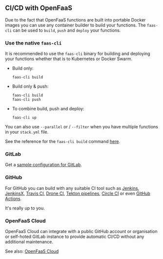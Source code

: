 ## CI/CD with OpenFaaS

Due to the fact that OpenFaaS functions are built into portable Docker images you can use any container builder to build your functions. The `faas-cli` can be used to `build`, `push` and `deploy` your functions.

### Use the native `faas-cli`

It is recommended to use the `faas-cli` binary for building and deploying your functions whether that is to Kubernetes or Docker Swarm.

* Build only:
    ```
    faas-cli build
    ```

* Build only & push:

    ```
    faas-cli build
    faas-cli push
    ```

* To combine build, push and deploy:
    ```
    faas-cli up
    ```

You can also use `--parallel` or / `--filter` when you have multiple functions in your `stack.yml` file.

See the reference for the `faas-cli build` command [here](../../cli/build/).

### GitLab

Get a [sample configuration for GitLab](./gitlab/).

### GitHub

For GitHub you can build with any suitable CI tool such as [Jenkins](https://jenkins.io), [JenkinsX](https://jenkins.io/projects/jenkins-x/), [Travis CI](https://travis-ci.org), [Drone CI](https://drone.io), [Tekton pipelines](https://github.com/tektoncd/pipeline), [Circle CI](https://circleci.com/) or even [GitHub Actions](https://github.com/features/actions).

It's really up to you.

### OpenFaaS Cloud

OpenFaaS Cloud can integrate with a public GitHub account or organisation or self-hoted GitLab instance to provide automatic CI/CD without any additional maintenance.

See also: [OpenFaaS Cloud](../../openfaas-cloud/intro)
